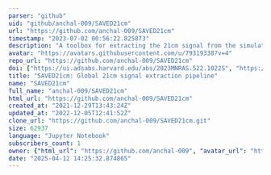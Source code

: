 ```yaml
---
parser: "github"
uid: "github/anchal-009/SAVED21cm"
url: "https://github.com/anchal-009/SAVED21cm"
timestamp: "2023-07-02 00:56:22.825873"
description: "A toolbox for extracting the 21cm signal from the simulated mock observation for REACH."
avatar: "https://avatars.githubusercontent.com/u/79319338?v=4"
repo_url: "https://github.com/anchal-009/SAVED21cm"
doi: ["https://ui.adsabs.harvard.edu/abs/2023MNRAS.522.1022S", "https://ui.adsabs.harvard.edu/abs/2023ascl.soft06003S/abstract"]
title: "SAVED21cm: Global 21cm signal extraction pipeline"
name: "SAVED21cm"
full_name: "anchal-009/SAVED21cm"
html_url: "https://github.com/anchal-009/SAVED21cm"
created_at: "2021-12-29T13:43:24Z"
updated_at: "2022-12-05T12:41:52Z"
clone_url: "https://github.com/anchal-009/SAVED21cm.git"
size: 62937
language: "Jupyter Notebook"
subscribers_count: 1
owner: {"html_url": "https://github.com/anchal-009", "avatar_url": "https://avatars.githubusercontent.com/u/79319338?v=4", "login": "anchal-009", "type": "User"}
date: "2025-04-12 14:25:32.874865"
---
```

